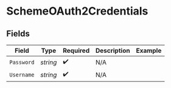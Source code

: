 # SchemeOAuth2Credentials


## Fields

| Field              | Type               | Required           | Description        | Example            |
| ------------------ | ------------------ | ------------------ | ------------------ | ------------------ |
| `Password`         | *string*           | :heavy_check_mark: | N/A                |                    |
| `Username`         | *string*           | :heavy_check_mark: | N/A                |                    |